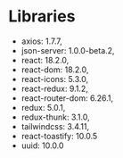 # Libraries

- axios: 1.7.7,
- json-server: 1.0.0-beta.2,
- react: 18.2.0,
- react-dom: 18.2.0,
- react-icons: 5.3.0,
- react-redux: 9.1.2,
- react-router-dom: 6.26.1,
- redux: 5.0.1,
- redux-thunk: 3.1.0,
- tailwindcss: 3.4.11,
- react-toastify: 10.0.5
- uuid: 10.0.0
